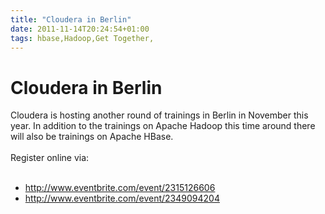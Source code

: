 ```yaml
---
title: "Cloudera in Berlin"
date: 2011-11-14T20:24:54+01:00
tags: hbase,Hadoop,Get Together,
---
```


# Cloudera in Berlin


Cloudera is hosting another round of trainings in Berlin in November this year. In addition to the trainings on Apache 
Hadoop this time around there will also be trainings on Apache HBase.<br><br>Register online via:<br><ul><br><li><a 
href="http://www.eventbrite.com/event/2315126606">http://www.eventbrite.com/event/2315126606</a><br><li><a 
href="http://www.eventbrite.com/event/2349094204">http://www.eventbrite.com/event/2349094204</a><br></ul><br><br><br>
